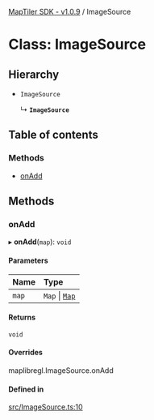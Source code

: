 [MapTiler SDK - v1.0.9](../README.md) / ImageSource

# Class: ImageSource

## Hierarchy

- `ImageSource`

  ↳ **`ImageSource`**

## Table of contents

### Methods

- [onAdd](ImageSource.md#onadd)

## Methods

### onAdd

▸ **onAdd**(`map`): `void`

#### Parameters

| Name | Type |
| :------ | :------ |
| `map` | `Map` \| [`Map`](Map.md) |

#### Returns

`void`

#### Overrides

maplibregl.ImageSource.onAdd

#### Defined in

[src/ImageSource.ts:10](https://github.com/maptiler/maptiler-sdk-js/blob/ca6a5a1/src/ImageSource.ts#L10)
